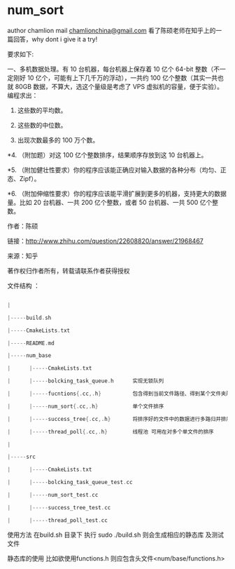 # num_sort
author  chamlion 
mail    chamlionchina@gmail.com
看了陈硕老师在知乎上的一篇回答，why dont i give it a try!

要求如下:

一、多机数据处理。有 10 台机器，每台机器上保存着 10 亿个 64-bit 整数（不一定刚好 10 亿个，可能有上下几千万的浮动），一共约 100 亿个整数（其实一共也就 80GB 数据，不算大，选这个量级是考虑了 VPS 虚拟机的容量，便于实验）。编程求出：

1. 这些数的平均数。

2. 这些数的中位数。

3. 出现次数最多的 100 万个数。

*4. （附加题）对这 100 亿个整数排序，结果顺序存放到这 10 台机器上。

*5. （附加健壮性要求）你的程序应该能正确应对输入数据的各种分布（均匀、正态、Zipf）。

*6. （附加伸缩性要求）你的程序应该能平滑扩展到更多的机器，支持更大的数据量。比如 20 台机器、一共 200 亿个整数，或者 50 台机器、一共 500 亿个整数。

作者：陈硕

链接：http://www.zhihu.com/question/22608820/answer/21968467

来源：知乎

著作权归作者所有，转载请联系作者获得授权

文件结构 ：
``` c++

|

|-----build.sh 

|-----CmakeLists.txt

|-----README.md

|-----num_base

|      |-----CmakeLists.txt

|      |-----bolcking_task_queue.h      实现无锁队列

|      |-----fucntions{.cc,.h}          包含得到当前文件路径、得到某个文件夹所有文件名、程序运行时间计时、noncopyable类 

|      |-----num_sort{.cc,.h}           单个文件排序

|      |-----success_tree{.cc,.h}       将排序好的文件中的数据进行多路归并排序

|      |-----thread_poll{.cc,.h}        线程池 可用在对多个单文件的排序

|     

|-----src

|      |-----CmakeLists.txt

|      |-----bolcking_task_queue_test.cc   

|      |-----num_sort_test.cc

|      |-----success_tree_test.cc

|      |-----thread_poll_test.cc
``` 

使用方法       在build.sh 目录下 执行 sudo ./build.sh  则会生成相应的静态库 及测试文件

静态库的使用   比如欲使用functions.h 则应包含头文件<num/base/functions.h>

